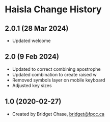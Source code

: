 Haisla Change History
====================
2.0.1 (28 Mar 2024)
----------------
* Updated welcome

2.0 (9 Feb 2024)
----------------
* Updated to correct combining apostrophe
* Updated combination to create raised w
* Removed symbols layer on mobile keyboard
* Adjusted key sizes

1.0 (2020-02-27)
----------------
* Created by Bridget Chase, bridget@fpcc.ca
